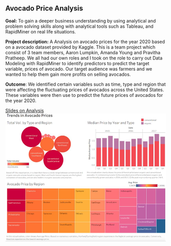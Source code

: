 ## Avocado Price Analysis
**Goal:** To gain a deeper business understanding by using analytical and problem solving skills along with analytical tools such as Tableau, and RapidMiner on real life situations.

**Project description:** A Analysis on avocado prices for the year 2020 based on a avocado dataset provided by Kaggle.
This is a team project which consist of 3 team members, Aaron Lumpkin, Amanda Young and Pravitha Pratheep. We all had our own roles and 
I took on the role to carry out Data Modeling with RapidMiner to identify predictors to predict the target variable, prices of avocado. Our target audience was farmers and we wanted to help them gain more profits on selling avocados.

**Outcome**: We identified certain variables such as time, type and region that were affecting the fluctuating prices of avocados across the United States. These variables were then use to predict the future prices of avocados for the year 2020.

[Slides on Analysis](/pdf/sample_presentation.pdf)
<img src="images/avo_trends.JPG?raw=true" width="500" height="400" />



